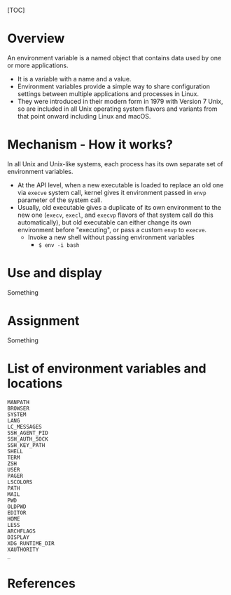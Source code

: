 [TOC]

# Overview

An environment variable is a named object that contains data used by one
or more applications.
- It is a variable with a name and a value.
- Environment variables provide a simple way to share configuration
  settings between multiple applications and processes in Linux.
- They were introduced in their modern form in 1979 with Version 7 Unix,
  so are included in all Unix operating system flavors and variants from
  that point onward including Linux and macOS.

# Mechanism - How it works?

In all Unix and Unix-like systems, each process has its own separate set
of environment variables.
- At the API level, when a new executable is loaded to replace an old
  one via `execve` system call, kernel gives it environment passed in
  `envp` parameter of the system call.
- Usually, old executable gives a duplicate of its own environment to
  the new one (`execv`, `execl`, and `execvp` flavors of that system
  call do this automatically), but old executable can either change its
  own environment before "executing", or pass a custom `envp` to
  `execve`.
    + Invoke a new shell without passing environment variables
        * `$ env -i bash`

# Use and display

Something

# Assignment

Something

# List of environment variables and locations

	MANPATH
	BROWSER
	SYSTEM
	LANG
	LC_MESSAGES
	SSH_AGENT_PID
	SSH_AUTH_SOCK
	SSH_KEY_PATH
	SHELL
	TERM
	ZSH
	USER
	PAGER
	LSCOLORS
	PATH
	MAIL
	PWD
	OLDPWD
	EDITOR
	HOME
	LESS
	ARCHFLAGS
	DISPLAY
	XDG_RUNTIME_DIR
	XAUTHORITY
	_

# References

[wiki]: https://en.wikipedia.org/wiki/Environment_variable
[awiki]: https://wiki.archlinux.org/index.php/Environment_variables
